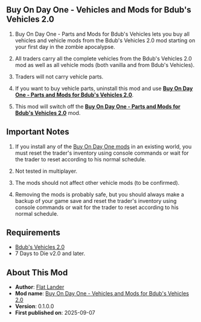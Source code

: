 ## Buy On Day One - Vehicles and Mods for Bdub's Vehicles 2.0

1. Buy On Day One - Parts and Mods for Bdub's Vehicles lets you buy all vehicles and vehicle mods from the Bdub's Vehicles 2.0 mod starting on your first day in the zombie apocalypse.

2. All traders carry all the complete vehicles from the Bdub's Vehicles 2.0 mod as well as all vehicle mods (both vanilla and from Bdub's Vehicles).

3. Traders will not carry vehicle parts. 

4. If you want to buy vehicle parts, uninstall this mod and use [**Buy On Day One - Parts and Mods for Bdub's Vehicles 2.0**](https://www.nexusmods.com/7daystodie/mods/8566).

5. This mod will switch off the [**Buy On Day One - Parts and Mods for Bdub's Vehicles 2.0**](https://www.nexusmods.com/7daystodie/mods/8566) mod. 

## Important Notes 
1. If you install any of the [Buy On Day One mods](https://next.nexusmods.com/profile/flatlanderone/mods) in an existing world, you must reset the trader's inventory using console commands or wait for the trader to reset according to his normal schedule.

2. Not tested in multiplayer.

3. The mods should not affect other vehicle mods (to be confirmed).

4. Removing the mods is probably safe, but you should always make a backup of your game save and reset the trader's inventory using console commands or wait for the trader to reset according to his normal schedule.

## Requirements
- [Bdub's Vehicles 2.0](https://www.nexusmods.com/7daystodie/mods/342)
- 7 Days to Die v2.0 and later.

## About This Mod
- **Author**: [Flat Lander](https://github.com/flatlanderone/flatlander-releases)
- **Mod name**: [Buy On Day One - Vehicles and Mods for Bdub's Vehicles 2.0](https://www.nexusmods.com/7daystodie/mods/8565)
- **Version**: 0.1.0.0
- **First published on**: 2025-09-07

